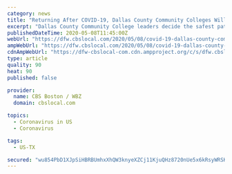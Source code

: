```yaml
---
category: news
title: "Returning After COVID-19, Dallas County Community Colleges Will Continue Virtual Classes Through Fall"
excerpt: "Dallas County Community College leaders decide the safest path is to have them continue to learn there, as well."
publishedDateTime: 2020-05-08T11:45:00Z
webUrl: "https://dfw.cbslocal.com/2020/05/08/covid-19-dallas-county-community-colleges-virtual-classes-fall/"
ampWebUrl: "https://dfw.cbslocal.com/2020/05/08/covid-19-dallas-county-community-colleges-virtual-classes-fall/amp/"
cdnAmpWebUrl: "https://dfw-cbslocal-com.cdn.ampproject.org/c/s/dfw.cbslocal.com/2020/05/08/covid-19-dallas-county-community-colleges-virtual-classes-fall/amp/"
type: article
quality: 90
heat: 90
published: false

provider:
  name: CBS Boston / WBZ
  domain: cbslocal.com

topics:
  - Coronavirus in US
  - Coronavirus

tags:
  - US-TX

secured: "wu854PbD1XJpSiHBRBUmhxXhQW3knyeXZCj11KjuQHz8720nUe5x6kRsyWRSKd4HZ1+yA+wPZjQzpL0ts0+TnuyHpxUVE+pTQoPklugtB2Nnic3Xh8YrwJCwA71BGpDG/2kxm4S7zi53ZIH6L1ioFlWgHfwFKThXmtSJNB5u1kLCO3/sf2VInqwueS7D3S9/meYtKuT3+4qtnz3d4LbbY6bl7R+bbyEzobtWjKrE3Pa+Z7ifK+Gdim7nQhvEc7AdyNn96J4gSLs1RxPcNyzc5UzG8HankU8JU1wAHFmmIj7IvToFgWBV4FXCjMtibvEUgqKC4XCgcTELLCrnyyi4T0DQ4pufuskFBwhRWsBM9ouyGVjZB3f9arkfD4QuRak4tdJO9PSM+xa+v2we3hBMN8WgjApucccl6W1MFmSNkJf9hMMovsUDvhVq0EguaqlBna5aQ1MmHhMaAmn7xe/396HIE83kAfZMpMg2ulc0IpU=;EvUfDtL6m/1N8EmD1tA6AA=="
---
```


